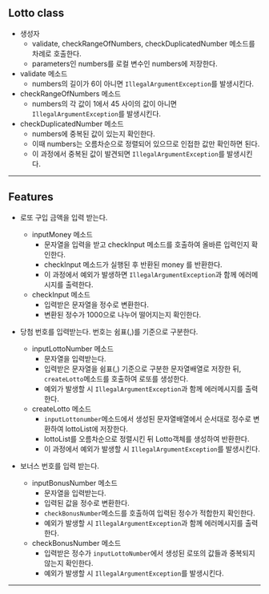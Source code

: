 ## Lotto class
  - 생성자 
    - validate, checkRangeOfNumbers, checkDuplicatedNumber 메소드를 차례로 호출한다.
    - parameters인 numbers를 로컬 변수인 numbers에 저장한다.
  - validate 메소드
    - numbers의 길이가 6이 아니면 `IllegalArgumentException`를 발생시킨다.
  - checkRangeOfNumbers 메소드
    - numbers의 각 값이 1에서 45 사이의 값이 아니면 `IllegalArgumentException`를 발생시킨다.
  - checkDuplicatedNumber 메소드
    - numbers에 중복된 값이 있는지 확인한다.
    - 이때 numbers는 오름차순으로 정렬되어 있으므로 인접한 값만 확인하면 된다.
    - 이 과정에서 중복된 값이 발견되면 `IllegalArgumentException`를 발생시킨다.
---
## Features

- 로또 구입 금액을 입력 받는다.
  - inputMoney 메소드
      - 문자열을 입력을 받고 checkInput 메소드를 호출하여 올바른 입력인지 확인한다.
      - checkInput 메소드가 실행된 후 반환된 money 를 반환한다.
      - 이 과정에서 예외가 발생하면 `IllegalArgumentException`과 함께 에러메시지를 출력한다.
  - checkInput 메소드
      - 입력받은 문자열을 정수로 변환한다.
      - 변환된 정수가 1000으로 나누어 떨어지는지 확인한다.

- 당첨 번호를 입력받는다. 번호는 쉼표(,)를 기준으로 구분한다.
  - inputLottoNumber 메소드
    - 문자열을 입력받는다.
    - 입력받은 문자열을 쉼표(,) 기준으로 구분한 문자열배열로 저장한 뒤, `createLotto`메소드를 호출하여 로또를 생성한다.
    - 예외가 발생할 시 `IllegalArgumentException`과 함께 에러메시지를 출력한다.
  - createLotto 메소드
    - `inputLottonumber`메소드에서 생성된 문자열배열에서 순서대로 정수로 변환하여 lottoList에 저장한다.
    - lottoList를 오름차순으로 정렬시킨 뒤 Lotto객체를 생성하여 반환한다.
    - 이 과정에서 예외가 발생할 시 `IllegalArgumentException`를 발생시킨다.


- 보너스 번호를 입력 받는다.
  - inputBonusNumber 메소드
    - 문자열을 입력받는다.
    - 입력된 값을 정수로 변환한다.
    - `checkBonusNumber`메소드를 호출하여 입력된 정수가 적합한지 확인한다.
    - 예외가 발생할 시 `IllegalArgumentException`과 함께 에러메시지를 출력한다.
  - checkBonusNumber 메소드
    - 입력받은 정수가 `inputLottoNumber`에서 생성된 로또의 값들과 중복되지 않는지 확인한다.
    - 예외가 발생할 시 `IllegalArgumentException`를 발생시킨다.
---
